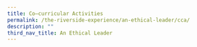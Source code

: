 ```yaml
---
title: Co–curricular Activities
permalink: /the-riverside-experience/an-ethical-leader/cca/
description: ""
third_nav_title: An Ethical Leader
---
```

